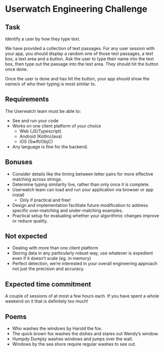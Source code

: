 # Userwatch Engineering Challenge
## Task
Identify a user by how they type text.

We have provided a collection of text passages. For any user session with your app, you should display a random one of those text passages, a text box, a text area and a button. Ask the user to type their name into the text box, then type out the passage into the text area. They should hit the button once done.

Once the user is done and has hit the button, your app should show the name/s of who their typing is most similar to.
## Requirements
The Userwatch team must be able to:
- See and run your code
- Works on one client platform of your choice
  - Web (JS/Typescript)
  - Android (Kotlin/Java)
  - iOS (Swift/ObjC)
- Any language is fine for the backend.
## Bonuses
- Consider details like the timing between letter pairs for more effective matching across strings.
- Determine typing similarity live, rather than only once it is complete.
- Userwatch team can load and run your application via browser or app install
  - Only if practical and free!
- Design and implementation facilitate future modification to address specific over-matching and under-matching examples.
- Practical setup for evaluating whether your algorithmic changes improve or reduce quality.
## Not expected
- Dealing with more than one client platform
- Storing data in any particularly robust way, use whatever is expedient even if it doesn’t scale (eg. in memory) 
- Perfect detection, we’re interested in your overall engineering approach not just the precision and accuracy.
## Expected time commitment
A couple of sessions of at most a few hours each. If you have spent a whole weekend on it that is definitely too much!

## Poems
- Who washes the windows by Harold the fox.
- The quick brown fox washes the dishes and stares out Wendy’s window.
- Humpdy Dumpty washes windows and jumps over the wall.
- Windows by the sea shore require regular washes to see out.
